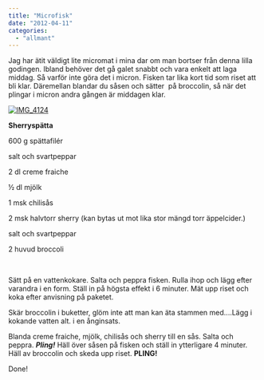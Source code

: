 ```yaml
---
title: "Microfisk"
date: "2012-04-11"
categories: 
  - "allmant"
---
```


Jag har ätit väldigt lite micromat i mina dar om man bortser från denna lilla godingen. Ibland behöver det gå galet snabbt och vara enkelt att laga middag. Så varför inte göra det i micron. Fisken tar lika kort tid som riset att bli klar. Däremellan blandar du såsen och sätter  på broccolin, så när det plingar i micron andra gången är middagen klar.

[![](/static/img/IMG_4124-1024x682.jpg "IMG_4124")](http://import.local/wp-content/uploads/2012/04/IMG_4124.jpg)

**Sherryspätta**

600 g spättafilér

salt och svartpeppar

2 dl creme fraiche

½ dl mjölk

1 msk chilisås

2 msk halvtorr sherry (kan bytas ut mot lika stor mängd torr äppelcider.)

salt och svartpeppar

2 huvud broccoli

 

Sätt på en vattenkokare. Salta och peppra fisken. Rulla ihop och lägg efter varandra i en form. Ställ in på högsta effekt i 6 minuter. Mät upp riset och koka efter anvisning på paketet.

Skär broccolin i buketter, glöm inte att man kan äta stammen med....Lägg i kokande vatten alt. i en ånginsats.

Blanda creme fraiche, mjölk, chilisås och sherry till en sås. Salta och peppra. _**Pling!**_ Häll över såsen på fisken och ställ in ytterligare 4 minuter. Häll av broccolin och skeda upp riset. **PLING!** 

Done!
